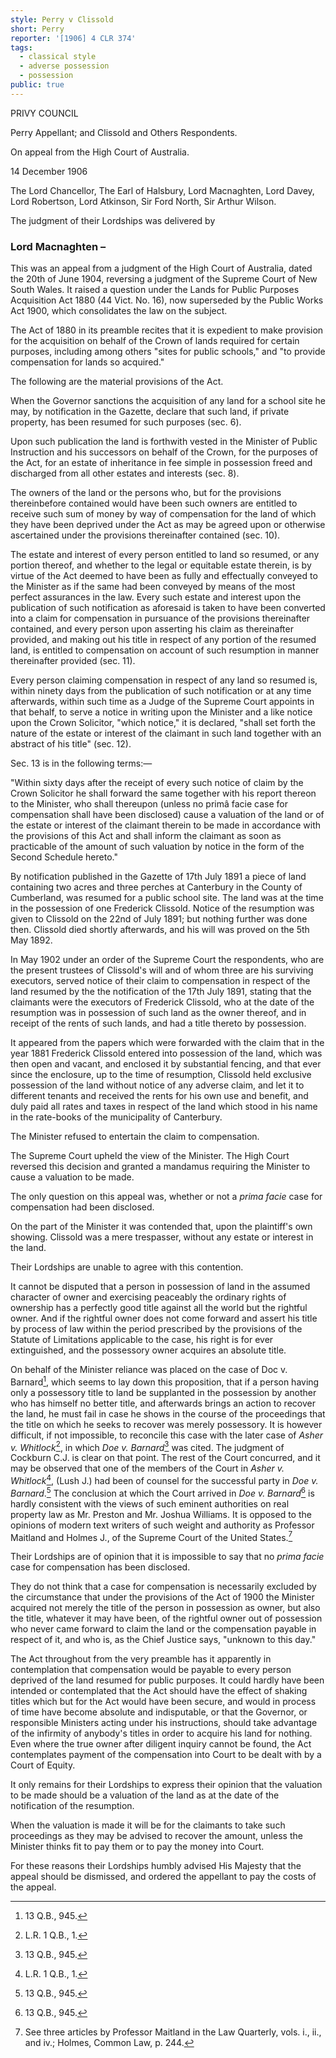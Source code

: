 ```yaml
---
style: Perry v Clissold
short: Perry
reporter: '[1906] 4 CLR 374'
tags:
  - classical style
  - adverse possession
  - possession
public: true
---
```



PRIVY COUNCIL

Perry Appellant; and Clissold and Others Respondents.

On appeal from the High Court of Australia.

14 December 1906

The Lord Chancellor, The Earl of Halsbury, Lord Macnaghten, Lord Davey, Lord Robertson, Lord Atkinson, Sir Ford North, Sir Arthur Wilson.

The judgment of their Lordships was delivered by

### Lord Macnaghten – 

This was an appeal from a judgment of the High Court of Australia, dated the 20th of June 1904, reversing a judgment of the Supreme Court of New South Wales. It raised a question under the Lands for Public Purposes Acquisition Act 1880 (44 Vict. No. 16), now superseded by the Public Works Act 1900, which consolidates the law on the subject.

The Act of 1880 in its preamble recites that it is expedient to make provision for the acquisition on behalf of the Crown of lands required for certain purposes, including among others "sites for public schools," and "to provide compensation for lands so acquired."

The following are the material provisions of the Act.

When the Governor sanctions the acquisition of any land for a school site he may, by notification in the Gazette, declare that such land, if private property, has been resumed for such purposes (sec. 6).

Upon such publication the land is forthwith vested in the Minister of Public Instruction and his successors on behalf of the Crown, for the purposes of the Act, for an estate of inheritance in fee simple in possession freed and discharged from all other estates and interests (sec. 8).

The owners of the land or the persons who, but for the provisions thereinbefore contained would have been such owners are entitled to receive such sum of money by way of compensation for the land of which they have been deprived under the Act as may be agreed upon or otherwise ascertained under the provisions thereinafter contained (sec. 10).

The estate and interest of every person entitled to land so resumed, or any portion thereof, and whether to the legal or equitable estate therein, is by virtue of the Act deemed to have been as fully and effectually conveyed to the Minister as if the same had been conveyed by means of the most perfect assurances in the law. Every such estate and interest upon the publication of such notification as aforesaid is taken to have been converted into a claim for compensation in pursuance of the provisions thereinafter contained, and every person upon asserting his claim as thereinafter provided, and making out his title in respect of any portion of the resumed land, is entitled to compensation on account of such resumption in manner thereinafter provided (sec. 11).

Every person claiming compensation in respect of any land so resumed is, within ninety days from the publication of such notification or at any time afterwards, within such time as a Judge of the Supreme Court appoints in that behalf, to serve a notice in writing upon the Minister and a like notice upon the Crown Solicitor, "which notice," it is declared, "shall set forth the nature of the estate or interest of the claimant in such land together with an abstract of his title" (sec. 12).

Sec. 13 is in the following terms:—

"Within sixty days after the receipt of every such notice of claim by the Crown Solicitor he shall forward the same together with his report thereon to the Minister, who shall thereupon (unless no primâ facie case for compensation shall have been disclosed) cause a valuation of the land or of the estate or interest of the claimant therein to be made in accordance with the provisions of this Act and shall inform the claimant as soon as practicable of the amount of such valuation by notice in the form of the Second Schedule hereto."

By notification published in the Gazette of 17th July 1891 a piece of land containing two acres and three perches at Canterbury in the County of Cumberland, was resumed for a public school site. The land was at the time in the possession of one Frederick Clissold. Notice of the resumption was given to Clissold on the 22nd of July 1891; but nothing further was done then. Clissold died shortly afterwards, and his will was proved on the 5th May 1892.

In May 1902 under an order of the Supreme Court the respondents, who are the present trustees of Clissold's will and of whom three are his surviving executors, served notice of their claim to compensation in respect of the land resumed by the the notification of the 17th July 1891, stating that the claimants were the executors of Frederick Clissold, who at the date of the resumption was in possession of such land as the owner thereof, and in receipt of the rents of such lands, and had a title thereto by possession.

It appeared from the papers which were forwarded with the claim that in the year 1881 Frederick Clissold entered into possession of the land, which was then open and vacant, and enclosed it by substantial fencing, and that ever since the enclosure, up to the time of resumption, Clissold held exclusive possession of the land without notice of any adverse claim, and let it to different tenants and received the rents for his own use and benefit, and duly paid all rates and taxes in respect of the land which stood in his name in the rate-books of the municipality of Canterbury.

The Minister refused to entertain the claim to compensation.

The Supreme Court upheld the view of the Minister. The High Court reversed this decision and granted a mandamus requiring the Minister to cause a valuation to be made.

The only question on this appeal was, whether or not a *prima facie* case for compensation had been disclosed.

On the part of the Minister it was contended that, upon the plaintiff's own showing. Clissold was a mere trespasser, without any estate or interest in the land.

Their Lordships are unable to agree with this contention.

It cannot be disputed that a person in possession of land in the assumed character of owner and exercising peaceably the ordinary rights of ownership has a perfectly good title against all the world but the rightful owner. And if the rightful owner does not come forward and assert his title by process of law within the period prescribed by the provisions of the Statute of Limitations applicable to the case, his right is for ever extinguished, and the possessory owner acquires an absolute title.

On behalf of the Minister reliance was placed on the case of Doc v. Barnard[^1], which seems to lay down this proposition, that if a person having only a possessory title to land be supplanted in the possession by another who has himself no better title, and afterwards brings an action to recover the land, he must fail in case he shows in the course of the proceedings that the title on which he seeks to recover was merely possessory. It is however difficult, if not impossible, to reconcile this case with the later case of *Asher v. Whitlock*[^2], in which *Doe v. Barnard*[^3] was cited. The judgment of Cockburn C.J. is clear on that point. The rest of the Court concurred, and it may be observed that one of the members of the Court in *Asher v. Whitlock*[^4], (Lush J.) had been of counsel for the successful party in *Doe v. Barnard*.[^5] The conclusion at which the Court arrived in *Doe v. Barnard*[^6] is hardly consistent with the views of such eminent authorities on real property law as Mr. Preston and Mr. Joshua Williams. It is opposed to the opinions of modern text writers of such weight and authority as Professor Maitland and Holmes J., of the Supreme Court of the United States.[^7]

Their Lordships are of opinion that it is impossible to say that no *prima facie* case for compensation has been disclosed.

They do not think that a case for compensation is necessarily excluded by the circumstance that under the provisions of the Act of 1900 the Minister acquired not merely the title of the person in possession as owner, but also the title, whatever it may have been, of the rightful owner out of possession who never came forward to claim the land or the compensation payable in respect of it, and who is, as the Chief Justice says, "unknown to this day."

The Act throughout from the very preamble has it apparently in contemplation that compensation would be payable to every person deprived of the land resumed for public purposes. It could hardly have been intended or contemplated that the Act should have the effect of shaking titles which but for the Act would have been secure, and would in process of time have become absolute and indisputable, or that the Governor, or responsible Ministers acting under his instructions, should take advantage of the infirmity of anybody's titles in order to acquire his land for nothing. Even where the true owner after diligent inquiry cannot be found, the Act contemplates payment of the compensation into Court to be dealt with by a Court of Equity.

It only remains for their Lordships to express their opinion that the valuation to be made should be a valuation of the land as at the date of the notification of the resumption.

When the valuation is made it will be for the claimants to take such proceedings as they may be advised to recover the amount, unless the Minister thinks fit to pay them or to pay the money into Court.

For these reasons their Lordships humbly advised His Majesty that the appeal should be dismissed, and ordered the appellant to pay the costs of the appeal.

[^1]: 13 Q.B., 945.

[^2]: L.R. 1 Q.B., 1.

[^3]: 13 Q.B., 945.

[^4]: L.R. 1 Q.B., 1.

[^5]: 13 Q.B., 945.

[^6]: 13 Q.B., 945.

[^7]: See three articles by Professor Maitland in the Law Quarterly, vols. i., ii., and iv.; Holmes, Common Law, p. 244.
